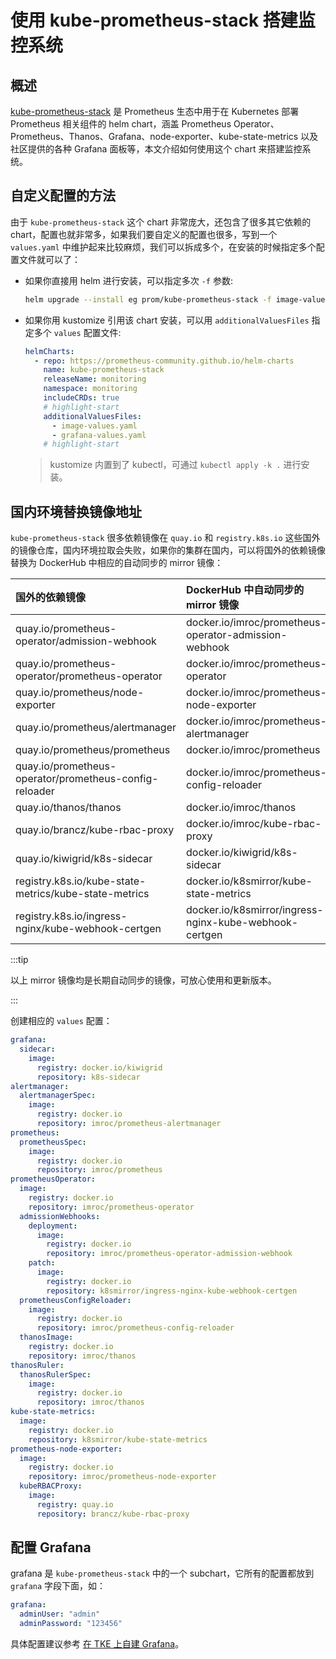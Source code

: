 # 使用 kube-prometheus-stack 搭建监控系统

## 概述

[kube-prometheus-stack](https://github.com/prometheus-community/helm-charts/tree/main/charts/kube-prometheus-stack) 是 Prometheus 生态中用于在 Kubernetes 部署 Prometheus 相关组件的 helm chart，涵盖 Prometheus Operator、Prometheus、Thanos、Grafana、node-exporter、kube-state-metrics 以及社区提供的各种 Grafana 面板等，本文介绍如何使用这个 chart 来搭建监控系统。

## 自定义配置的方法

由于 `kube-prometheus-stack` 这个 chart 非常庞大，还包含了很多其它依赖的 chart，配置也就非常多，如果我们要自定义的配置也很多，写到一个 `values.yaml` 中维护起来比较麻烦，我们可以拆成多个，在安装的时候指定多个配置文件就可以了：
* 如果你直接用 helm 进行安装，可以指定多次 `-f` 参数:
  ```bash
  helm upgrade --install eg prom/kube-prometheus-stack -f image-values.yaml -f grafana-values.yaml
  ```
* 如果你用 kustomize 引用该 chart 安装，可以用 `additionalValuesFiles` 指定多个 `values` 配置文件:
  ```yaml showLineNumbers title="kustomization.yaml"
  helmCharts:
    - repo: https://prometheus-community.github.io/helm-charts
      name: kube-prometheus-stack
      releaseName: monitoring
      namespace: monitoring
      includeCRDs: true
      # highlight-start
      additionalValuesFiles:
        - image-values.yaml
        - grafana-values.yaml
      # highlight-start
  ```
  > kustomize 内置到了 kubectl，可通过 `kubectl apply -k .` 进行安装。

## 国内环境替换镜像地址

`kube-prometheus-stack` 很多依赖镜像在 `quay.io` 和 `registry.k8s.io` 这些国外的镜像仓库，国内环境拉取会失败，如果你的集群在国内，可以将国外的依赖镜像替换为 DockerHub 中相应的自动同步的 mirror 镜像：

| 国外的依赖镜像                                         | DockerHub 中自动同步的 mirror 镜像                     |
| :----------------------------------------------------- | :----------------------------------------------------- |
| quay.io/prometheus-operator/admission-webhook          | docker.io/imroc/prometheus-operator-admission-webhook  |
| quay.io/prometheus-operator/prometheus-operator        | docker.io/imroc/prometheus-operator                    |
| quay.io/prometheus/node-exporter                       | docker.io/imroc/prometheus-node-exporter               |
| quay.io/prometheus/alertmanager                        | docker.io/imroc/prometheus-alertmanager                |
| quay.io/prometheus/prometheus                          | docker.io/imroc/prometheus                             |
| quay.io/prometheus-operator/prometheus-config-reloader | docker.io/imroc/prometheus-config-reloader             |
| quay.io/thanos/thanos                                  | docker.io/imroc/thanos                                 |
| quay.io/brancz/kube-rbac-proxy                         | docker.io/imroc/kube-rbac-proxy                        |
| quay.io/kiwigrid/k8s-sidecar                           | docker.io/kiwigrid/k8s-sidecar                         |
| registry.k8s.io/kube-state-metrics/kube-state-metrics  | docker.io/k8smirror/kube-state-metrics                 |
| registry.k8s.io/ingress-nginx/kube-webhook-certgen     | docker.io/k8smirror/ingress-nginx-kube-webhook-certgen |

:::tip

以上 mirror 镜像均是长期自动同步的镜像，可放心使用和更新版本。

:::

创建相应的 `values` 配置：

```yaml title="image-values.yaml"
grafana:
  sidecar:
    image:
      registry: docker.io/kiwigrid
      repository: k8s-sidecar
alertmanager:
  alertmanagerSpec:
    image:
      registry: docker.io
      repository: imroc/prometheus-alertmanager
prometheus:
  prometheusSpec:
    image:
      registry: docker.io
      repository: imroc/prometheus
prometheusOperator:
  image:
    registry: docker.io
    repository: imroc/prometheus-operator
  admissionWebhooks:
    deployment:
      image:
        registry: docker.io
        repository: imroc/prometheus-operator-admission-webhook
    patch:
      image:
        registry: docker.io
        repository: k8smirror/ingress-nginx-kube-webhook-certgen
  prometheusConfigReloader:
    image:
      registry: docker.io
      repository: imroc/prometheus-config-reloader
  thanosImage:
    registry: docker.io
    repository: imroc/thanos
thanosRuler:
  thanosRulerSpec:
    image:
      registry: docker.io
      repository: imroc/thanos
kube-state-metrics:
  image:
    registry: docker.io
    repository: k8smirror/kube-state-metrics
prometheus-node-exporter:
  image:
    registry: docker.io
    repository: imroc/prometheus-node-exporter
  kubeRBACProxy:
    image:
      registry: quay.io
      repository: brancz/kube-rbac-proxy
```

## 配置 Grafana 

grafana 是 `kube-prometheus-stack` 中的一个 subchart，它所有的配置都放到 `grafana` 字段下面，如：

```yaml title="grafana-values.yaml"
grafana:
  adminUser: "admin"
  adminPassword: "123456"
```

具体配置建议参考 [在 TKE 上自建 Grafana](grafana)。
